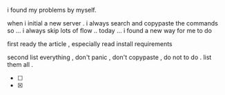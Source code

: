 i found my problems by myself.

	
when i initial a new server . i always search and copypaste the commands
	so ... i always skip lots of flow ..
	today ... i found a new way for me to do

first  ready the article , especially read install requirements
		
second list everything , don't panic , don't copypaste , do not to do . list them all .


- [ ]
- [x]



